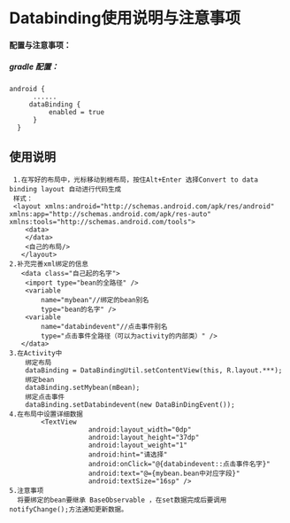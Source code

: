 # Databinding使用说明与注意事项

#### 配置与注意事项：
##### gradle 配置：

  ```
  android {
        ......
       dataBinding {
            enabled = true
        }
    }
  ```

## 使用说明  

     1.在写好的布局中，光标移动到根布局，按住Alt+Enter 选择Convert to data binding layout 自动进行代码生成
     样式：
     <layout xmlns:android="http://schemas.android.com/apk/res/android"
    xmlns:app="http://schemas.android.com/apk/res-auto"
    xmlns:tools="http://schemas.android.com/tools">
        <data>
        </data>
        <自己的布局/>
       </layout>
    2.补充完善xml绑定的信息 
       <data class="自己起的名字">
        <import type="bean的全路径" />
        <variable
            name="mybean"//绑定的bean别名
            type="bean的名字" />
        <variable
            name="databindevent"//点击事件别名
            type="点击事件全路径（可以为activity的内部类）" />
       </data>
    3.在Activity中
        绑定布局
        dataBinding = DataBindingUtil.setContentView(this, R.layout.***);
        绑定bean
        dataBinding.setMybean(mBean);
        绑定点击事件
        dataBinding.setDatabindevent(new DataBinDingEvent());
    4.在布局中设置详细数据
            <TextView
                        android:layout_width="0dp"
                        android:layout_height="37dp"
                        android:layout_weight="1"
                        android:hint="请选择"
                        android:onClick="@{databindevent::点击事件名字}"
                        android:text="@={mybean.bean中对应字段}"
                        android:textSize="16sp" />
    5.注意事项
      将要绑定的bean要继承 BaseObservable ，在set数据完成后要调用 notifyChange();方法通知更新数据。